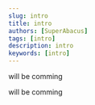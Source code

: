 ```yaml
---
slug: intro
title: intro
authors: [SuperAbacus]
tags: [intro]
description: intro
keywords: [intro]
---
```


will be comming



<!-- truncate -->

will be comming
